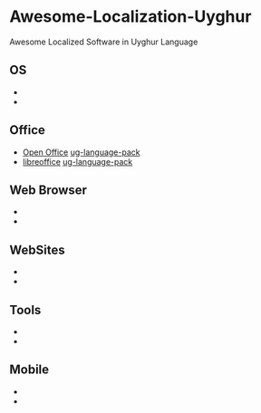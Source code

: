 # Awesome-Localization-Uyghur
Awesome Localized Software in Uyghur Language

## OS
- []()
- []()


## Office
- [Open Office](http://www.openoffice.org/) [ug-language-pack](http://archive.apache.org/dist/incubator/ooo/localized/ug/)
- [libreoffice](http://www.libreoffice.org/) [ug-language-pack](http://www.libreoffice.org/download/libreoffice-still/?type=win-x86&version=&lang=ug)

## Web Browser
- []()
- []()
## WebSites
- []()
- []()
## Tools
- []()
- []()
## Mobile
- []()
- []()
